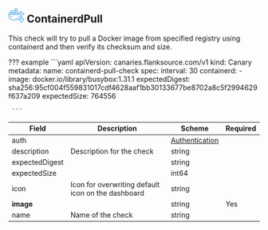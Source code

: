 ## <img src='https://raw.githubusercontent.com/flanksource/flanksource-ui/main/src/icons/containerdPull.svg' style='height: 32px'/> ContainerdPull

This check will try to pull a Docker image from specified registry using containerd and then verify its checksum and size.

??? example
     ```yaml
     apiVersion: canaries.flanksource.com/v1
     kind: Canary
     metadata:
       name: containerd-pull-check
     spec:
       interval: 30
       containerd:
         - image: docker.io/library/busybox:1.31.1
           expectedDigest: sha256:95cf004f559831017cdf4628aaf1bb30133677be8702a8c5f2994629f637a209
           expectedSize: 764556
     
     ```

| Field | Description | Scheme | Required |
| ----- | ----------- | ------ | -------- |
| auth |  | [Authentication](#authentication) |  |
| description | Description for the check | string |  |
| expectedDigest |  | string |  |
| expectedSize |  | int64 |  |
| icon | Icon for overwriting default icon on the dashboard | string |  |
| **image** |  | string | Yes |
| name | Name of the check | string |  |
